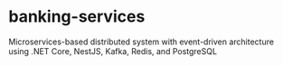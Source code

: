 # banking-services
Microservices-based distributed system with event-driven architecture using .NET Core, NestJS, Kafka, Redis, and PostgreSQL
